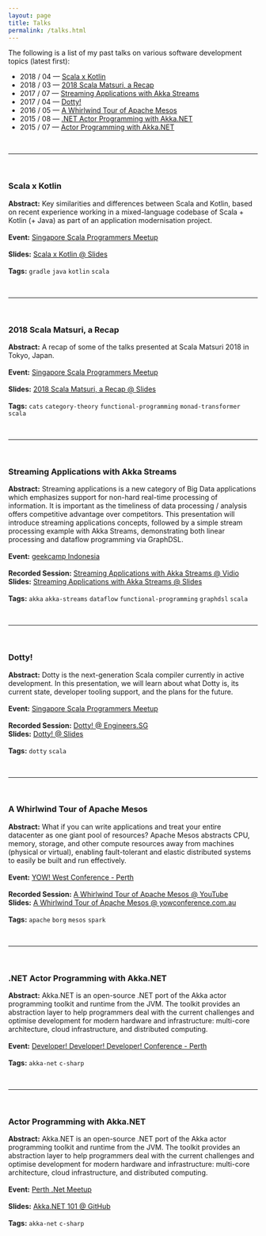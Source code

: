```yaml
---
layout: page
title: Talks
permalink: /talks.html
---
```


The following is a list of my past talks on various software development topics (latest first):

* 2018 / 04 &mdash; [Scala x Kotlin](#scala-x-kotlin)
* 2018 / 03 &mdash; [2018 Scala Matsuri, a Recap](#2018-scala-matsuri-a-recap)
* 2017 / 07 &mdash; [Streaming Applications with Akka Streams](#streaming-applications-with-akka-streams)
* 2017 / 04 &mdash; [Dotty!](#dotty)
* 2016 / 05 &mdash; [A Whirlwind Tour of Apache Mesos](#a-whirlwind-tour-of-apache-mesos)
* 2015 / 08 &mdash; [.NET Actor Programming with Akka.NET](#net-actor-programming-with-akkanet)
* 2015 / 07 &mdash; [Actor Programming with Akka.NET](#actor-programming-with-akkanet)

<br>

---

<br>

### Scala x Kotlin
**Abstract:** Key similarities and differences between Scala and Kotlin, based on recent experience working in a mixed-language codebase of Scala + Kotlin (+ Java) as part of an application modernisation project.
<br><br>
**Event:** [Singapore Scala Programmers Meetup](https://www.meetup.com/Singapore-Scala-Programmers/events/249918164/)
<br><br>
**Slides:** [Scala x Kotlin @ Slides](http://slides.com/hhandoko/scala-x-kotlin/) 
<br><br>
**Tags:** `gradle` `java` `kotlin` `scala`

<br>

---

<br>

### 2018 Scala Matsuri, a Recap
**Abstract:** A recap of some of the talks presented at Scala Matsuri 2018 in Tokyo, Japan.
<br><br>
**Event:** [Singapore Scala Programmers Meetup](https://www.meetup.com/Singapore-Scala-Programmers/events/248991368/)
<br><br>
**Slides:** [2018 Scala Matsuri, a Recap @ Slides](https://slides.com/hhandoko/scala-matsuri-2018-recap/) 
<br><br>
**Tags:** `cats` `category-theory` `functional-programming` `monad-transformer` `scala`

<br>

---

<br>

### Streaming Applications with Akka Streams
**Abstract:** Streaming applications is a new category of Big Data applications which emphasizes support for non-hard real-time processing of information. It is important as the timeliness of data processing / analysis offers competitive advantage over competitors. This presentation will introduce streaming applications concepts, followed by a simple stream processing example with Akka Streams, demonstrating both linear processing and dataflow programming via GraphDSL.
<br><br>
**Event:** [geekcamp Indonesia](https://www.geekcamp.id/)
<br><br>
**Recorded Session:** [Streaming Applications with Akka Streams @ Vidio](https://www.vidio.com/watch/793734-streaming-applications-with-akka-streams-herdy-handoko)<br>
**Slides:** [Streaming Applications with Akka Streams @ Slides](https://slides.com/hhandoko/streaming-applications/) 
<br><br>
**Tags:** `akka` `akka-streams` `dataflow` `functional-programming` `graphdsl` `scala`

<br>

---

<br>

### Dotty!
**Abstract:** Dotty is the next-generation Scala compiler currently in active development. In this presentation, we will learn about what Dotty is, its current state, developer tooling support, and the plans for the future.
<br><br>
**Event:** [Singapore Scala Programmers Meetup](https://www.meetup.com/Singapore-Scala-Programmers/events/238821807/)
<br><br>
**Recorded Session:** [Dotty! @ Engineers.SG](https://engineers.sg/video/dotty-singapore-scala-programmers--1653)<br>
**Slides:** [Dotty! @ Slides](http://slides.com/hhandoko/scala-meetup-sg-2017-04-dotty) 
<br><br>
**Tags:** `dotty` `scala`

<br>

---

<br>

### A Whirlwind Tour of Apache Mesos
**Abstract:** What if you can write applications and treat your entire datacenter as one giant pool of resources? Apache Mesos abstracts CPU, memory, storage, and other compute resources away from machines (physical or virtual), enabling fault-tolerant and elastic distributed systems to easily be built and run effectively.
<br><br>
**Event:** [YOW! West Conference - Perth](http://west.yowconference.com.au/archive-2016/herdy-handoko/)
<br><br>
**Recorded Session:** [A Whirlwind Tour of Apache Mesos @ YouTube](https://www.youtube.com/watch?v=BaWyUjTJXuA&list=PLIpl4GKFQR6cT9WOLOwvVkMm7UP89-sUX&index=20)<br>
**Slides:** [A Whirlwind Tour of Apache Mesos @ yowconference.com.au](http://yowconference.com.au/slides/yowwest2016/Handoko-ApacheMesosTour.pdf)
<br><br>
**Tags:** `apache` `borg` `mesos` `spark`

<br>

---

<br>

### .NET Actor Programming with Akka.NET
**Abstract:** Akka.NET is an open-source .NET port of the Akka actor programming toolkit and runtime from the JVM. The toolkit provides an abstraction layer to help programmers deal with the current challenges and optimise development for modern hardware and infrastructure: multi-core architecture, cloud infrastructure, and distributed computing.
<br><br>
**Event:** [Developer! Developer! Developer! Conference - Perth](http://lanyrd.com/2015/dddperth/sdqhzb/)
<br><br>
**Tags:** `akka-net` `c-sharp`

<br>

---

<br>

### Actor Programming with Akka.NET
**Abstract:** Akka.NET is an open-source .NET port of the Akka actor programming toolkit and runtime from the JVM. The toolkit provides an abstraction layer to help programmers deal with the current challenges and optimise development for modern hardware and infrastructure: multi-core architecture, cloud infrastructure, and distributed computing.
<br><br>
**Event:** [Perth .Net Meetup](https://www.meetup.com/PerthDotNet/events/223510992/)
<br><br>
**Slides:** [Akka.NET 101 @ GitHub](https://github.com/hhandoko/akka-dotnet-101/raw/master/resources/Akka-dot-NET-101.pdf)
<br><br>
**Tags:** `akka-net` `c-sharp`
